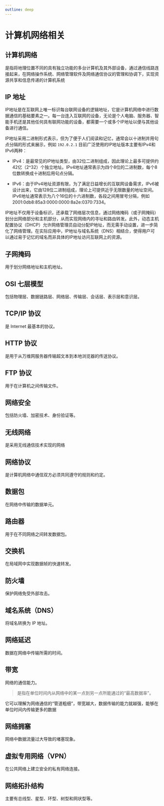 ```yaml
---
outline: deep
---
```


# 计算机网络相关

## 计算机网络

是指将地理位置不同的具有独立功能的多台计算机及其外部设备，通过通信线路连接起来，在网络操作系统、网络管理软件及网络通信协议的管理和协调下，实现资源共享和信息传递的计算机系统

## IP 地址

IP地址是在互联网上唯一标识每台联网设备的逻辑地址，它是计算机网络中进行数据通信的基础要素之一。每一台连入互联网的设备，无论是个人电脑、服务器、智能手机还是其他任何具有联网功能的设备，都需要一个或多个IP地址以便与其他设备进行通信。  

IP地址采用二进制形式表示，但为了便于人们阅读和记忆，通常会以十进制并用句点分隔的形式来展示，例如 `192.0.2.1` 目前广泛使用的IP地址版本主要有IPv4和IPv6两种：

- IPv4：是最常见的IP地址类型，由32位二进制组成，因此理论上最多可提供约42亿（2^32）个独立地址。IPv4地址通常表示为四个8位的二进制数，每个8位数转换成十进制后用句点分隔。

- IPv6：由于IPv4地址资源有限，为了满足日益增长的互联网设备需求，IPv6被设计出来，它由128位二进制组成，理论上可提供近乎无限数量的地址空间。IPv6地址通常表示为八个16位的十六进制数，各段之间用冒号分隔，例如 2001:0db8:85a3:0000:0000:8a2e:0370:7334。

IP地址不仅用于设备标识，还承载了网络层次信息，通过网络掩码（或子网掩码）划分出网络部分和主机部分，从而实现网络内的寻址和路由转发。此外，动态主机配置协议（DHCP）允许网络管理员自动分配IP地址，而无需手动设置，进一步简化了网络管理。在实际应用中，IP地址与域名系统（DNS）相结合，使得用户可以通过易于记忆的域名而非具体的IP地址访问互联网上的资源。

## 子网掩码

用于划分网络地址和主机地址。

## OSI 七层模型

包括物理层、数据链路层、网络层、传输层、会话层、表示层和意识层。

## TCP/IP 协议

是 Internet 最基本的协议。

## HTTP 协议

是用于从万维网服务器传输超文本到本地浏览器的传送协议。

## FTP 协议

用于在计算机之间传输文件。

## 网络安全

包括防火墙、加密技术、身份验证等。

## 无线网络

是采用无线通信技术实现的网络

## 网络协议

是计算机网络中通信双方必须共同遵守的规则和约定。

## 数据包

在网络中传输的数据单元。

## 路由器

用于在不同网络之间转发数据包。

## 交换机

在局域网中实现数据帧的快速转发。

## 防火墙

保护网络免受外部攻击。

## 域名系统（DNS）

将域名转换为 IP 地址。

## 网络延迟

数据在网络中传输所需的时间。

## 带宽

网络的通信能力。
> 是指在单位时间内从网络中的某一点到另一点所能通过的“最高数据率”。

它可以理解为网络通信的“管道粗细”，带宽越大，数据传输的能力就越强，能够在单位时间内传输更多的数据

## 网络拥塞

网络中数据流量过大导致的堵塞现象。

## 虚拟专用网络（VPN）

在公共网络上建立安全的私有网络连接。  

## 网络拓扑结构

主要有总线型、星型、环型、树型和网状型等。

